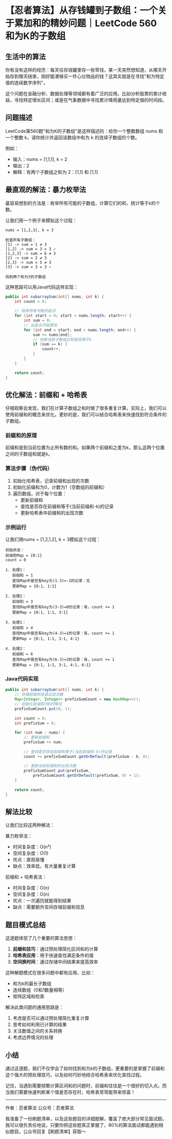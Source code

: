 # 【忍者算法】从存钱罐到子数组：一个关于累加和的精妙问题｜LeetCode 560 和为K的子数组

## 生活中的算法
你有没有这样的经历：每天往存钱罐里存一些零钱，某一天突然想知道，从哪天开始存到哪天结束，刚好能凑够买一件心仪物品的钱？这其实就是在寻找"和为特定值的连续数字序列"。

这个问题在金融分析、数据处理等领域都有着广泛的应用。比如分析股票的累计收益，寻找特定增长区间；或是在气象数据中寻找累计降雨量达到特定值的时间段。

## 问题描述
LeetCode第560题"和为K的子数组"是这样描述的：给你一个整数数组 nums 和一个整数 k，请你统计并返回该数组中和为 k 的连续子数组的个数。

例如：
- 输入：nums = [1,1,1], k = 2
- 输出：2
- 解释：有两个子数组之和为 2：[1,1] 和 [1,1]

## 最直观的解法：暴力枚举法
最容易想到的方法是：枚举所有可能的子数组，计算它们的和，统计等于k的个数。

让我们用一个例子来模拟这个过程：
```
nums = [1,2,3], k = 3

检查所有子数组：
[1] -> sum = 1 ≠ 3
[1,2] -> sum = 3 = 3 ✓
[1,2,3] -> sum = 6 ≠ 3
[2] -> sum = 2 ≠ 3
[2,3] -> sum = 5 ≠ 3
[3] -> sum = 3 = 3 ✓

找到两个和为3的子数组
```

这种思路可以用Java代码这样实现：
```java
public int subarraySum(int[] nums, int k) {
    int count = 0;
    
    // 枚举所有可能的起点
    for (int start = 0; start < nums.length; start++) {
        int sum = 0;
        // 从起点开始累加
        for (int end = start; end < nums.length; end++) {
            sum += nums[end];
            // 判断当前子数组之和是否等于k
            if (sum == k) {
                count++;
            }
        }
    }
    
    return count;
}
```

## 优化解法：前缀和 + 哈希表
仔细观察会发现，我们在计算子数组之和时做了很多重复计算。实际上，我们可以使用前缀和的概念来优化。更妙的是，我们可以结合哈希表来快速找到符合条件的子数组。

### 前缀和的原理
前缀和是到当前位置为止所有数的和。如果两个前缀和之差为k，那么这两个位置之间的子数组和就是k。

### 算法步骤（伪代码）
1. 初始化哈希表，记录前缀和出现的次数
2. 初始化前缀和为0，计数为1（空数组的前缀和）
3. 遍历数组，对于每个位置：
   - 更新前缀和
   - 查找是否存在前缀和等于(当前前缀和-k)的记录
   - 更新哈希表中前缀和的出现次数

### 示例运行
让我们用nums = [1,2,1,2], k = 3模拟这个过程：
```
初始状态：
前缀和Map = {0:1}
count = 0

1. 处理1：
   前缀和 = 1
   查找Map中是否有key为(1-3)=-2的记录：无
   更新Map = {0:1, 1:1}

2. 处理2：
   前缀和 = 3
   查找Map中是否有key为(3-3)=0的记录：有，count += 1
   更新Map = {0:1, 1:1, 3:1}

3. 处理1：
   前缀和 = 4
   查找Map中是否有key为(4-3)=1的记录：有，count += 1
   更新Map = {0:1, 1:1, 3:1, 4:1}

4. 处理2：
   前缀和 = 6
   查找Map中是否有key为(6-3)=3的记录：有，count += 1
   更新Map = {0:1, 1:1, 3:1, 4:1, 6:1}
```

### Java代码实现
```java
public int subarraySum(int[] nums, int k) {
    // 存储前缀和及其出现次数
    Map<Integer, Integer> prefixSumCount = new HashMap<>();
    // 初始化前缀和为0的情况
    prefixSumCount.put(0, 1);
    
    int count = 0;
    int prefixSum = 0;
    
    for (int num : nums) {
        // 更新前缀和
        prefixSum += num;
        
        // 查找是否存在前缀和等于(当前前缀和-k)的记录
        count += prefixSumCount.getOrDefault(prefixSum - k, 0);
        
        // 更新当前前缀和的出现次数
        prefixSumCount.put(prefixSum, 
            prefixSumCount.getOrDefault(prefixSum, 0) + 1);
    }
    
    return count;
}
```

## 解法比较
让我们比较这两种解法：

暴力枚举法：
- 时间复杂度：O(n²)
- 空间复杂度：O(1)
- 优点：直观易懂
- 缺点：效率低，有大量重复计算

前缀和 + 哈希表法：
- 时间复杂度：O(n)
- 空间复杂度：O(n)
- 优点：一次遍历就能得到结果
- 缺点：需要额外空间存储前缀和信息

## 题目模式总结
这道题体现了几个重要的算法思想：
1. **前缀和技巧**：通过预处理简化区间和的计算
2. **哈希表应用**：用于快速查找满足条件的值
3. **空间换时间**：通过存储中间结果来提高效率

这种解题模式在很多问题中都有应用，比如：
- 和为k的最长子数组
- 连续数组（0和1数量相等）
- 矩阵区域和检索

解决此类问题的通用思路是：
1. 考虑是否可以通过预处理简化重复计算
2. 思考如何利用已计算的结果
3. 关注数值之间的关系转换
4. 考虑边界情况的处理

## 小结
通过这道题，我们不仅学会了如何找到和为k的子数组，更重要的是掌握了前缀和这个强大的预处理技巧，以及如何巧妙地结合哈希表来优化查找过程。

记住，当遇到需要频繁计算区间和的问题时，前缀和往往是一个很好的切入点。而当我们需要快速判断某个值是否存在时，哈希表常常能带来惊喜！

---
作者：忍者算法
公众号：忍者算法

我准备了一份刷题清单，以及这些题目的详细题解，覆盖了绝大部分常见面试题。我可以很负责任地说，只要你把这些题真正掌握了，80%的算法面试都能遇到相似题目。公众号回复【刷题清单】获取～
